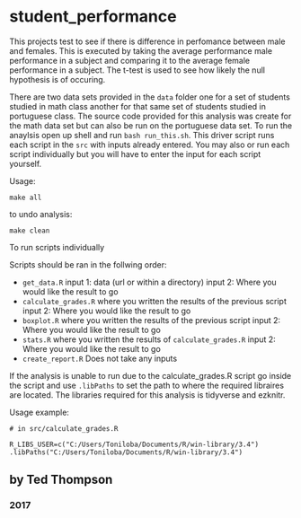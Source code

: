 # student_performance

This projects test to see if there is difference in perfomance between male and females. This is executed by taking the average performance male performance in a subject and comparing it to the average female performance in a subject. The t-test is used to see how likely the null hypothesis is of occuring.

There are two data sets provided in the `data` folder one for a set of students studied in math class another for that same set of students studied in portuguese class. The source code provided for this analysis was create for the math data set but can also be run on the portuguese data set. To run the anaylsis open up shell and run `bash run_this.sh`. This driver script runs each script in the `src` with inputs already entered. You may also or run each script individually but you will have to enter the input for each script yourself.

Usage:

```
make all
```
to undo analysis:

```
make clean
```

To run scripts individually

Scripts should be ran in the follwing order: 
* `get_data.R` input 1: data (url or within a directory)  input 2: Where you would like the result to go 
* `calculate_grades.R` where you written the results of the previous script   input 2: Where you would like the result to go
* `boxplot.R` where you written the results of the previous script   input 2: Where you would like the result to go
* `stats.R` where you written the results of `calculate_grades.R`   input 2: Where you would like the result to go 
* `create_report.R` Does not take any inputs

If the analysis is unable to run due to the calculate_grades.R script go inside the script and use `.libPaths` to set the path to where the required libraires are located.
The libraries required for this analysis is tidyverse and ezknitr.

Usage example:

```
# in src/calculate_grades.R

R_LIBS_USER=c("C:/Users/Toniloba/Documents/R/win-library/3.4")
.libPaths("C:/Users/Toniloba/Documents/R/win-library/3.4")
```
## by Ted Thompson

### 2017
